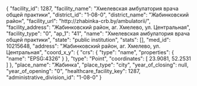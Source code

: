 {
    "facility_id": 1287,
    "facility_name": "Хмелевская амбулатория врача общей практики",
    "district_id": "1-08-0",
    "district_name": "Жабинковский район",
    "facility_url": "http:\/\/zhabinka-crb.by\/ambulatorii\/",
    "facility_address": "Жабинковский район, аг. Хмелево, ул. Центральная",
    "facility_type": "0",
    "ap_1": "41",
    "name": "Хмелевская амбулатория врача общей практики",
    "state": "public institution",
    "stats": [],
    "med_id": 10215648,
    "address": "Жабинковский район, аг. Хмелево, ул. Центральная",
    "coord_x_y": {
        "crs": {
            "type": "name",
            "properties": {
                "name": "EPSG:4326"
            }
        },
        "type": "Point",
        "coordinates": [
            23.9081,
            52.2531
        ]
    },
    "place_name": "Жабинка",
    "place_type": "city",
    "year_of_closing": null,
    "year_of_opening": "0",
    "healthcare_facility_key": 1287,
    "administrative_division_id": "1-08-0"
}